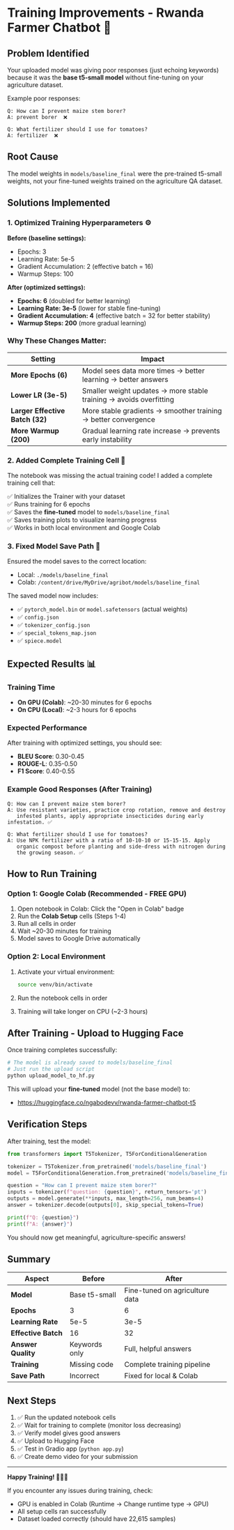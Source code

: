 # Training Improvements - Rwanda Farmer Chatbot 🚀

## Problem Identified

Your uploaded model was giving poor responses (just echoing keywords) because it was the **base t5-small model** without fine-tuning on your agriculture dataset.

Example poor responses:
```
Q: How can I prevent maize stem borer?
A: prevent borer  ❌

Q: What fertilizer should I use for tomatoes?
A: fertilizer  ❌
```

## Root Cause

The model weights in `models/baseline_final` were the pre-trained t5-small weights, not your fine-tuned weights trained on the agriculture QA dataset.

## Solutions Implemented

### 1. **Optimized Training Hyperparameters** ⚙️

**Before (baseline settings):**
- Epochs: 3
- Learning Rate: 5e-5
- Gradient Accumulation: 2 (effective batch = 16)
- Warmup Steps: 100

**After (optimized settings):**
- **Epochs: 6** (doubled for better learning)
- **Learning Rate: 3e-5** (lower for stable fine-tuning)
- **Gradient Accumulation: 4** (effective batch = 32 for better stability)
- **Warmup Steps: 200** (more gradual learning)

### Why These Changes Matter:

| Setting | Impact |
|---------|--------|
| **More Epochs (6)** | Model sees data more times → better learning → better answers |
| **Lower LR (3e-5)** | Smaller weight updates → more stable training → avoids overfitting |
| **Larger Effective Batch (32)** | More stable gradients → smoother training → better convergence |
| **More Warmup (200)** | Gradual learning rate increase → prevents early instability |

### 2. **Added Complete Training Cell** 🔧

The notebook was missing the actual training code! I added a complete training cell that:

✅ Initializes the Trainer with your dataset  
✅ Runs training for 6 epochs  
✅ Saves the **fine-tuned** model to `models/baseline_final`  
✅ Saves training plots to visualize learning progress  
✅ Works in both local environment and Google Colab  

### 3. **Fixed Model Save Path** 💾

Ensured the model saves to the correct location:
- Local: `./models/baseline_final`
- Colab: `/content/drive/MyDrive/agribot/models/baseline_final`

The saved model now includes:
- ✅ `pytorch_model.bin` or `model.safetensors` (actual weights)
- ✅ `config.json`
- ✅ `tokenizer_config.json`
- ✅ `special_tokens_map.json`
- ✅ `spiece.model`

## Expected Results 📊

### Training Time
- **On GPU (Colab)**: ~20-30 minutes for 6 epochs
- **On CPU (Local)**: ~2-3 hours for 6 epochs

### Expected Performance
After training with optimized settings, you should see:
- **BLEU Score**: 0.30-0.45
- **ROUGE-L**: 0.35-0.50
- **F1 Score**: 0.40-0.55

### Example Good Responses (After Training)

```
Q: How can I prevent maize stem borer?
A: Use resistant varieties, practice crop rotation, remove and destroy 
   infested plants, apply appropriate insecticides during early infestation. ✅

Q: What fertilizer should I use for tomatoes?
A: Use NPK fertilizer with a ratio of 10-10-10 or 15-15-15. Apply 
   organic compost before planting and side-dress with nitrogen during 
   the growing season. ✅
```

## How to Run Training

### Option 1: Google Colab (Recommended - FREE GPU)

1. Open notebook in Colab: Click the "Open in Colab" badge
2. Run the **Colab Setup** cells (Steps 1-4)
3. Run all cells in order
4. Wait ~20-30 minutes for training
5. Model saves to Google Drive automatically

### Option 2: Local Environment

1. Activate your virtual environment:
   ```bash
   source venv/bin/activate
   ```

2. Run the notebook cells in order

3. Training will take longer on CPU (~2-3 hours)

## After Training - Upload to Hugging Face

Once training completes successfully:

```bash
# The model is already saved to models/baseline_final
# Just run the upload script
python upload_model_to_hf.py
```

This will upload your **fine-tuned** model (not the base model) to:
- https://huggingface.co/ngabodevv/rwanda-farmer-chatbot-t5

## Verification Steps

After training, test the model:

```python
from transformers import T5Tokenizer, T5ForConditionalGeneration

tokenizer = T5Tokenizer.from_pretrained('models/baseline_final')
model = T5ForConditionalGeneration.from_pretrained('models/baseline_final')

question = "How can I prevent maize stem borer?"
inputs = tokenizer(f"question: {question}", return_tensors='pt')
outputs = model.generate(**inputs, max_length=256, num_beams=4)
answer = tokenizer.decode(outputs[0], skip_special_tokens=True)

print(f"Q: {question}")
print(f"A: {answer}")
```

You should now get meaningful, agriculture-specific answers!

## Summary

| Aspect | Before | After |
|--------|--------|-------|
| **Model** | Base t5-small | Fine-tuned on agriculture data |
| **Epochs** | 3 | 6 |
| **Learning Rate** | 5e-5 | 3e-5 |
| **Effective Batch** | 16 | 32 |
| **Answer Quality** | Keywords only | Full, helpful answers |
| **Training** | Missing code | Complete training pipeline |
| **Save Path** | Incorrect | Fixed for local & Colab |

## Next Steps

1. ✅ Run the updated notebook cells
2. ✅ Wait for training to complete (monitor loss decreasing)
3. ✅ Verify model gives good answers
4. ✅ Upload to Hugging Face
5. ✅ Test in Gradio app (`python app.py`)
6. ✅ Create demo video for your submission

---

**Happy Training! 🌾🇷🇼**

If you encounter any issues during training, check:
- GPU is enabled in Colab (Runtime → Change runtime type → GPU)
- All setup cells ran successfully
- Dataset loaded correctly (should have 22,615 samples)
